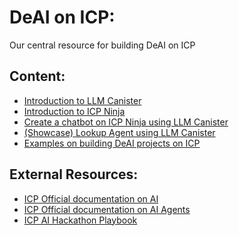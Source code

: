 # DeAI on ICP: 

Our central resource for building DeAI on ICP

## Content: 
- [Introduction to LLM Canister](./content/README.md#introduction-to-llm-canister)
- [Introduction to ICP Ninja](./content/README.md#Introduction-to-ICP-Ninja)
- [Create a chatbot on ICP Ninja using LLM Canister](./content/README.md#Create-an-LLM-Chatbot-using-ICP-Ninja-&-LLM-Canister)
- [(Showcase) Lookup Agent using LLM Canister](./content/README.md#(Showcase)-lookup-agent-using-llm-canister)
- [Examples on building DeAI projects on ICP](./examples/README.md)

## External Resources: 
- [ICP Official documentation on AI](https://internetcomputer.org/ai)
- [ICP Official documentation on AI Agents](https://internetcomputer.org/ai-agents/)
- [ICP AI Hackathon Playbook](https://yummy-cloud-4fc.notion.site/ICP-DeAI-HACKATHON-PLAYBOOK-1b443ae7d9d480b0b4edcecb59b0d62a?pvs=4)
